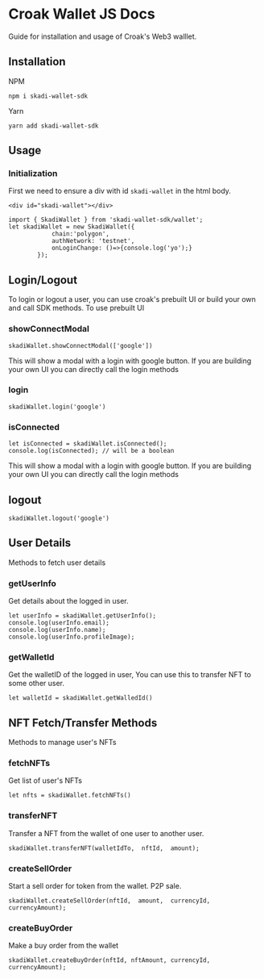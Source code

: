 # Croak Wallet JS Docs
Guide for installation and usage of Croak's Web3 walllet.

## Installation

NPM
```
npm i skadi-wallet-sdk
```
Yarn
```
yarn add skadi-wallet-sdk
```
## Usage

### Initialization
First we need to ensure a div with id `skadi-wallet` in the html body.
 
```<div id="skadi-wallet"></div>```
``` 
import { SkadiWallet } from 'skadi-wallet-sdk/wallet';
let skadiWallet = new SkadiWallet({
            chain:'polygon',
            authNetwork: 'testnet',
            onLoginChange: ()=>{console.log('yo');}
        });
```

## Login/Logout

To login or logout a user, you can use croak's prebuilt UI or build your own and call SDK methods.
To use prebuilt UI

### showConnectModal

```skadiWallet.showConnectModal(['google'])```

This will show a modal with a login with google button.
If you are building your own UI you can directly call the login methods
### login

```skadiWallet.login('google')```


### isConnected

```
let isConnected = skadiWallet.isConnected();
console.log(isConnected); // will be a boolean
```

This will show a modal with a login with google button.
If you are building your own UI you can directly call the login methods

## logout
```skadiWallet.logout('google')```


## User Details
Methods to fetch user details

### getUserInfo
Get details about the logged in user.
```
let userInfo = skadiWallet.getUserInfo();
console.log(userInfo.email);
console.log(userInfo.name);
console.log(userInfo.profileImage);
```

### getWalletId
Get the walletID of the logged in user, You can use this to transfer NFT to some other user.
```
let walletId = skadiWallet.getWalledId()
```

## NFT Fetch/Transfer Methods

Methods to manage user's NFTs

### fetchNFTs
Get list of user's NFTs

```
let nfts = skadiWallet.fetchNFTs()
```


### transferNFT
Transfer a NFT from the wallet of one user to another user.
```
skadiWallet.transferNFT(walletIdTo,  nftId,  amount);
```
### createSellOrder

Start a sell order for token from the wallet. P2P sale.
```
skadiWallet.createSellOrder(nftId,  amount,  currencyId,  currencyAmount);
```
### createBuyOrder
Make a buy order from the wallet

```
skadiWallet.createBuyOrder(nftId, nftAmount, currencyId, currencyAmount);
```
